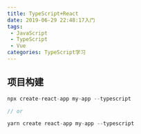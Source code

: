```yaml
---
title: TypeScript+React
date: 2019-06-29 22:48:17入门
tags: 
 - JavaScript 
 - TypeScript
 - Vue
categories: TypeScript学习
---
```

## 项目构建
```ts
npx create-react-app my-app --typescript

// or

yarn create react-app my-app --typescript
```